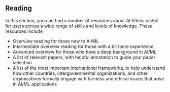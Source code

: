 

## Reading

In this section, you can find a number of resources about AI Ethcis useful for users across a wide range of skills and levels of knowledge. These resources include

* Overview reading for those new to AI/ML
* Intermediate overview reading for those with a bit more experience
* Advanced overview for those who have a deep background in AI/ML
* A list of relevant papers, with helpful annotation to guide your paper selection 
* A list of the most important international frameworks, to help understand how other countries, intergovernmental organizations, and other organizations formally engage with fairness and ethical issues that arise in AI/ML applications

